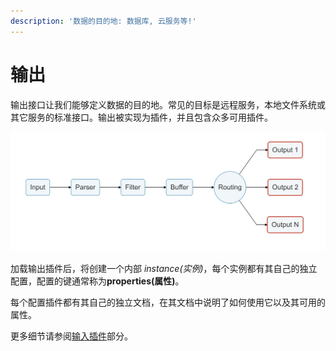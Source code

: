 ```yaml
---
description: '数据的目的地: 数据库, 云服务等!'
---
```


# 输出

输出接口让我们能够定义数据的目的地。常见的目标是远程服务，本地文件系统或其它服务的标准接口。输出被实现为插件，并且包含众多可用插件。

![](../../.gitbook/assets/logging_pipeline_output.png)

加载输出插件后，将创建一个内部 _instance\(实例\)_，每个实例都有其自己的独立配置，配置的键通常称为**properties\(属性\)**。

每个配置插件都有其自己的独立文档，在其文档中说明了如何使用它以及其可用的属性。

更多细节请参阅[输入插件](https://docs.fluentbit.io/manual/pipeline/inputs)部分。

